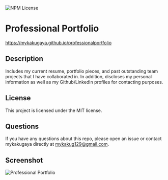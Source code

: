![NPM License](https://img.shields.io/static/v1?label=license&message=mit&color=brightgreen)

# Professional Portfolio

https://mykakugaya.github.io/professionalportfolio

## Description
Includes my current resume, portfolio pieces, and past outstanding team projects that I have collaborated in. In addition, discloses my personal information as well as my Github/LinkedIn profiles for contacting purposes.

## License
This project is licensed under the MIT license.

## Questions
If you have any questions about this repo, please open an issue or contact mykakugaya directly at mykakug129@gmail.com.

## Screenshot
![Professional Portfolio](./src/images/portfolioScreenshot.jpg)
